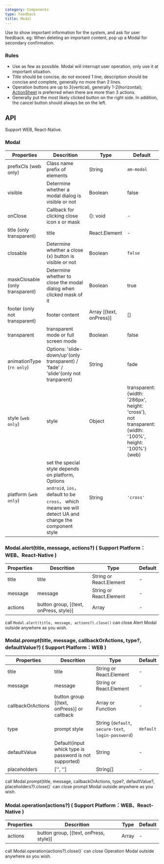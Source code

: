 ```yaml
---
category: Components
type: Feedback
title: Modal
---
```


Use to show important information for the system, and ask for user feedback. eg: When deleting an important content, pop up a Modal for secondary confirmation.

### Rules
- Use as few as possible. Modal will interrupt user operation, only use it at important situation.
- Title should be concise, do not exceed 1 line; description should be concise and complete, generally no more than 2 lines.
- Operation buttons are up to 3(vertical), generally 1-2(horizontal); [ActionSheet](/components/action-sheet) is preferred when there are more than 3 actions.
- Generally put the most likely clicked button on the right side. In addition, the cancel button should always be on the left.

## API

Support WEB, React-Native.

### Modal

Properties | Descrition | Type | Default
-----------|------------|------|--------
| prefixCls (web only)      | Class name prefix of elements |    String   | `am-modal`      |
| visible      | Determine whether a modal dialog is visible or not | Boolean          | false           |
| onClose      | Callback for clicking close icon x or mask        | (): void   | - |
| title (only transparent)       | title           | React.Element    | -           |
| closable    | Determine whether a close (x) button is visible or not | Boolean    | `false`       |
| maskClosable (only transparent) | Determine whether to close the modal dialog when clicked mask of it | Boolean   | true       |
| footer  (only not transparent)     | footer content       |  Array [{text, onPress}]    | [] |
| transparent | transparent mode or full screen mode       | Boolean   |  false |
| animationType (`rn only`) | Options: 'slide-down/up'(only transparent) / 'fade' / 'slide'(only not tranparent) | String |   fade |
| style (`web only`) |  style    | Object | transparent: {width: '286px', height: 'cross'}, <br />not transparent:  {width: '100%', height: '100%'} (web)|
| platform (`web only`) |  set the special style depends on platform, Options  `android`, `ios`， default to be `cross`， which means we will detect UA and change the component style | String | `'cross'`|

### Modal.alert(title, message, actions?) ( Support Platform：WEB、React-Native )

Properties | Descrition | Type | Default
-----------|------------|------|--------
| title        | title                      | String or React.Element   | -            |
| message      | message                  | String or React.Element    | -    |
| actions         | button group, [{text, onPress, style}]       | Array | -            |

call `Modal.alert(title, message, actions?).close()`  can close Alert Modal outside anywhere as you wish.

### Modal.prompt(title, message, callbackOrActions, type?, defaultValue?) ( Support Platform：WEB )

Properties | Descrition | Type | Default
-----------|------------|------|--------
| title        | title                      | String or React.Element   | -            |
| message      | message                  | String or React.Element                    | -    |
| callbackOrActions  | button group [{text, onPress}] or callback      | Array or Function | -            |
| type       | prompt style   | String (`default`, `secure-text`, `login-password`)|  `default`  |
| defaultValue       | Default(input whick type is password is not supported)   | String |   -  |
| placeholders       | ['', '']  | String[] |   -  |

call Modal.prompt(title, message, callbackOrActions, type?, defaultValue?, placeholders?).close()` can close prompt Modal outside anywhere as you wish.

### Modal.operation(actions?) ( Support Platform：WEB、React-Native )

Properties | Descrition | Type | Default
-----------|------------|------|--------
| actions         | button group, [{text, onPress, style}]       | Array | -            |

call Modal.operation(actions?).close()` can close Operation Modal outside anywhere as you wish.
